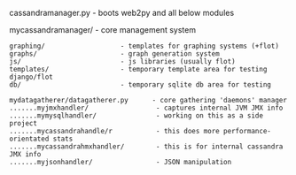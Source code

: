 cassandramanager.py     - boots web2py and all below modules

mycassandramanager/         - core management system

    graphing/                   - templates for graphing systems (+flot)
    graphs/                     - graph generation system
    js/                         - js libraries (usually flot)
    templates/                  - temporary template area for testing django/flot
    db/                         - temporary sqlite db area for testing

    mydatagatherer/datagatherer.py      - core gathering 'daemons' manager
    .......myjmxhandler/                 - captures internal JVM JMX info
    .......mymysqlhandler/               - working on this as a side project
    .......mycassandrahandle/r           - this does more performance-orientated stats
    .......mycassandrahmxhandler/        - this is for internal cassandra JMX info
    .......myjsonhandler/                - JSON manipulation



